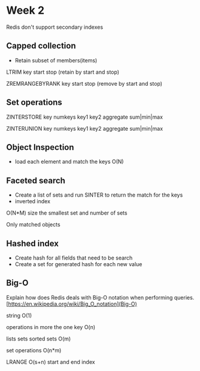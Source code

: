 # Week 2

Redis don't support secondary indexes


## Capped collection 
- Retain subset of members(items)


LTRIM key start stop (retain by start and stop)

ZREMRANGEBYRANK key start stop (remove by start and stop)


## Set operations

ZINTERSTORE key numkeys key1 key2 aggregate sum|min|max

ZINTERUNION key numkeys key1 key2 aggregate sum|min|max


## Object Inspection
- load each element and match the keys
O(N)
## Faceted search 
- Create a list of sets and run SINTER to return the match for the keys 
- inverted index

O(N*M) size the smallest set and number of sets

Only matched objects

## Hashed index
- Create hash for all fields that need to be search 
- Create a set for generated hash for each new value


## Big-O

Explain how does Redis deals with Big-O notation when performing queries.
[https://en.wikipedia.org/wiki/Big_O_notation](Big-O)

string O(1)

operations in more the one key O(n)

lists sets sorted sets O(m)

set operations O(n*m)

LRANGE O(s+n) start and end index

